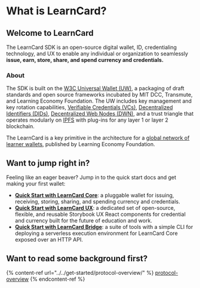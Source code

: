 # What is LearnCard?

## Welcome to LearnCard

The LearnCard SDK is an open-source digital wallet, ID, credentialing technology, and UX to enable any individual or organization to seamlessly **issue, earn, store, share, and spend currency and credentials.**

### About

The SDK is built on the [W3C Universal Wallet (UW)](https://w3c-ccg.github.io/universal-wallet-interop-spec/), a packaging of draft standards and open source frameworks incubated by MIT DCC, Transmute, and Learning Economy Foundation. The UW includes key management and key rotation capabilities, [Verifiable Credentials (VCs)](https://www.w3.org/TR/vc-data-model/), [Decentralized Identifiers (DIDs)](https://github.com/w3c-ccg/did-spec), [Decentralized Web Nodes (DWN)](https://identity.foundation/decentralized-web-node/spec/), and a trust triangle that operates modularly on [IPFS](https://ipfs.io/) with plug-ins for any layer 1 or layer 2 blockchain.&#x20;

The LearnCard is a key primitive in the architecture for a [global network of learner wallets](../../get-started/protocol-overview/the-open-credential-network.md), published by Learning Economy Foundation.

## Want to jump right in?

Feeling like an eager beaver? Jump in to the quick start docs and get making your first wallet:

* [**Quick Start with LearnCard Core**](../learncard-core/quick-start/): a pluggable wallet for issuing, receiving, storing, sharing, and spending currency and credentials.
* [**Quick Start with LearnCard UX**](../learncard-ux/quick-start.md): a dedicated set of open-source, flexible, and reusable Storybook UX React components for credential and currency built for the future of education and work.
* [**Quick Start with LearnCard Bridge**](../learncard-bridge.md): a suite of tools with a simple CLI for deploying a serverless execution environment for LearnCard Core exposed over an HTTP API.&#x20;

## **Want to read some background first?**

{% content-ref url="../../get-started/protocol-overview/" %}
[protocol-overview](../../get-started/protocol-overview/)
{% endcontent-ref %}
